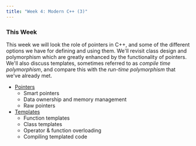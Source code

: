 ```yaml
---
title: "Week 4: Modern C++ (3)"
---
```


### This Week

This week we will look the role of pointers in C++, and some of the different options we have for defining and using them. We'll revisit class design and polymorphism which are greatly enhanced by the functionality of pointers. We'll also discuss templates, sometimes referred to as _compile time polymorphism_, and compare this with the _run-time polymorphism_ that we've already met. 

* [Pointers](./sec01Pointers.html)
    - Smart pointers 
    - Data ownership and memory management
    - Raw pointers
* [Templates](./sec03Templates.html)
    - Function templates
    - Class templates
    - Operator & function overloading
    - Compiling templated code
